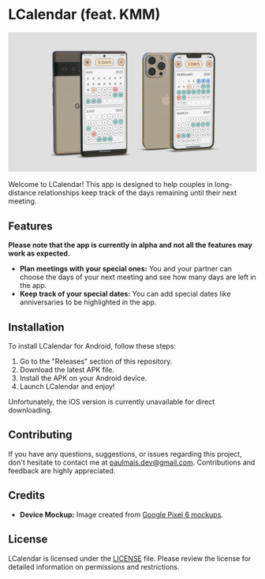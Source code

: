 # LCalendar (feat. KMM)

![banner](./banner.png)

Welcome to LCalendar! This app is designed to help couples in long-distance relationships keep track of the days remaining until their next meeting.

## Features

**Please note that the app is currently in alpha and not all the features may work as expected.**

- **Plan meetings with your special ones:** You and your partner can choose the days of your next meeting and see how many days are left in the app.
- **Keep track of your special dates:** You can add special dates like anniversaries to be highlighted in the app.

## Installation

To install LCalendar for Android, follow these steps:
1. Go to the "Releases" section of this repository.
2. Download the latest APK file.
3. Install the APK on your Android device.
4. Launch LCalendar and enjoy!

Unfortunately, the iOS version is currently unavailable for direct downloading.

## Contributing

If you have any questions, suggestions, or issues regarding this project, don't hesitate to contact me at paulmais.dev@gmail.com. Contributions and feedback are highly appreciated.

## Credits

- **Device Mockup:** Image created from [Google Pixel 6 mockups](https://deviceframes.com/templates/google-pixel-6).

## License

LCalendar is licensed under the [LICENSE](LICENSE.txt) file. Please review the license for detailed information on permissions and restrictions.
